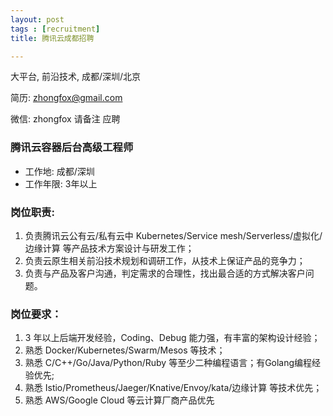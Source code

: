 ```yaml
---
layout: post
tags : [recruitment]
title: 腾讯云成都招聘

---
```


大平台, 前沿技术, 成都/深圳/北京

简历: zhongfox@gmail.com

微信: zhongfox 请备注 应聘

### 腾讯云容器后台高级工程师

* 工作地:	成都/深圳
* 工作年限:	3年以上

### 岗位职责:

1. 负责腾讯云公有云/私有云中 Kubernetes/Service mesh/Serverless/虚拟化/边缘计算 等产品技术方案设计与研发工作；
2. 负责云原生相关前沿技术规划和调研工作，从技术上保证产品的竞争力；
3. 负责与产品及客户沟通，判定需求的合理性，找出最合适的方式解决客户问题。

### 岗位要求：

1. 3 年以上后端开发经验，Coding、Debug 能力强，有丰富的架构设计经验；
2. 熟悉 Docker/Kubernetes/Swarm/Mesos 等技术；
3. 熟悉 C/C++/Go/Java/Python/Ruby 等至少二种编程语言；有Golang编程经验优先;
4. 熟悉 Istio/Prometheus/Jaeger/Knative/Envoy/kata/边缘计算 等技术优先；
5. 熟悉 AWS/Google Cloud 等云计算厂商产品优先
